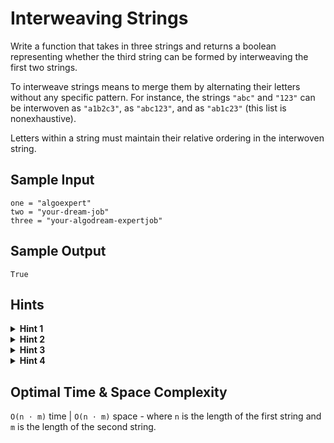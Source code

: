 # Interweaving Strings

Write a function that takes in three strings and returns a boolean representing whether the third string can be formed by interweaving the first two strings.

To interweave strings means to merge them by alternating their letters without any specific pattern. For instance, the strings `"abc"` and `"123"` can be interwoven as `"a1b2c3"`, as `"abc123"`, and as `"ab1c23"` (this list is nonexhaustive).

Letters within a string must maintain their relative ordering in the interwoven string.

## Sample Input

```plaintext
one = "algoexpert"
two = "your-dream-job"
three = "your-algodream-expertjob"
```

## Sample Output

```plaintext
True
```

## Hints

<details>
<summary><b>Hint 1</b></summary>

Try traversing the three strings with three different pointers to solve this problem.

</details>

<details>
<summary><b>Hint 2</b></summary>

Declare three variables (`i`, `j`, and `k`, for instance) pointing to indices in the three strings, respectively, and starting at `0`. At any given combination of indices, if neither the character at `i` in the first string nor the character at `j` in the second string is equal to the character at `k` in the third string, then the first two strings can't interweave to form the third one (at least not in whatever way led to the values of `i`, `j`, and `k` in question).

</details>

<details>
<summary><b>Hint 3</b></summary>

If at any given combination of the indices `i`, `j`, and `k` mentioned in Hint #2, the character at `i` in the first string or the character at `j` in the second string is equal to the character at `k` in the third string, then you can potentially interweave the first two strings to get the third one. In such a case, try incrementing the two relevant indices (`i` and `k` or `j` and `k`) and repeating this process until you confirm whether or not the first two strings can be interwoven to form the third one. Try using recursion to implement this algorithm.

</details>

<details>
<summary><b>Hint 4</b></summary>

By following Hint #3, you'll perform, in some cases, many computations multiple times. How can you use caching to improve the time complexity of this algorithm?

</details>

## Optimal Time & Space Complexity

`O(n ⋅ m)` time | `O(n ⋅ m)` space - where `n` is the length of the first string and `m` is the length of the second string.
